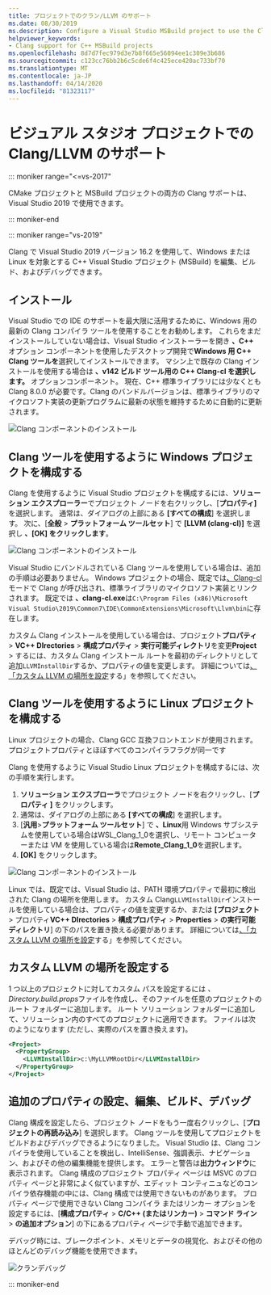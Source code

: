 ```yaml
---
title: プロジェクトでのクラン/LLVM のサポート
ms.date: 08/30/2019
ms.description: Configure a Visual Studio MSBuild project to use the Clang/LLVM toolchain.
helpviewer_keywords:
- Clang support for C++ MSBuild projects
ms.openlocfilehash: 8d7d7fec979d3e7b8f665e56094ee1c309e3b686
ms.sourcegitcommit: c123cc76bb2b6c5cde6f4c425ece420ac733bf70
ms.translationtype: MT
ms.contentlocale: ja-JP
ms.lasthandoff: 04/14/2020
ms.locfileid: "81323117"
---
```

# <a name="clangllvm-support-in-visual-studio-projects"></a>ビジュアル スタジオ プロジェクトでの Clang/LLVM のサポート

::: moniker range="<=vs-2017"

CMake プロジェクトと MSBuild プロジェクトの両方の Clang サポートは、Visual Studio 2019 で使用できます。

::: moniker-end

::: moniker range="vs-2019"

Clang で Visual Studio 2019 バージョン 16.2 を使用して、Windows または Linux を対象とする C++ Visual Studio プロジェクト (MSBuild) を編集、ビルド、およびデバッグできます。

## <a name="install"></a>インストール

Visual Studio での IDE のサポートを最大限に活用するために、Windows 用の最新の Clang コンパイラ ツールを使用することをお勧めします。 これらをまだインストールしていない場合は、Visual Studio インストーラーを開き **、C++** オプション コンポーネントを使用したデスクトップ開発で**Windows 用 C++ Clang ツールを**選択してインストールできます。 マシン上で既存の Clang インストールを使用する場合は **、v142 ビルド ツール用の C++ Clang-cl を選択します。** オプションコンポーネント。 現在、C++ 標準ライブラリには少なくとも Clang 8.0.0 が必要です。Clang のバンドルバージョンは、標準ライブラリのマイクロソフト実装の更新プログラムに最新の状態を維持するために自動的に更新されます。

![Clang コンポーネントのインストール](media/clang-install-vs2019.png)

## <a name="configure-a-windows-project-to-use-clang-tools"></a>Clang ツールを使用するように Windows プロジェクトを構成する

Clang を使用するように Visual Studio プロジェクトを構成するには、**ソリューション エクスプローラー**でプロジェクト ノードを右クリックし、[**プロパティ]** を選択します。 通常は、ダイアログの上部にある **[すべての構成**] を選択します。 次に、[**全般** > **プラットフォーム ツールセット**] で **[LLVM (clang-cl)]** を選択し **、[OK] をクリックします**。

![Clang コンポーネントのインストール](media/clang-msbuild-prop-page.png)

Visual Studio にバンドルされている Clang ツールを使用している場合は、追加の手順は必要ありません。 Windows プロジェクトの場合、既定では[、Clang-cl](https://llvm.org/devmtg/2014-04/PDFs/Talks/clang-cl.pdf)モードで Clang が呼び出され、標準ライブラリのマイクロソフト実装とリンクされます。 既定では **、clang-cl.exe**は`C:\Program Files (x86)\Microsoft Visual Studio\2019\Common7\IDE\CommonExtensions\Microsoft\Llvm\bin`に存在します。

カスタム Clang インストールを使用している場合は、プロジェクト**プロパティ** > **VC++ DIrectories** > **構成プロパティ** > **実行可能ディレクトリ**を変更**Project** > するには、カスタム Clang インストール ルートを最初のディレクトリとして追加`LLVMInstallDir`するか、プロパティの値を変更します。 詳細については[、「カスタム LLVM の場所を設定](#custom_llvm_location)する」を参照してください。

## <a name="configure-a-linux-project-to-use-clang-tools"></a>Clang ツールを使用するように Linux プロジェクトを構成する

Linux プロジェクトの場合、Clang GCC 互換フロントエンドが使用されます。 プロジェクトプロパティとほぼすべてのコンパイラフラグが同一です

Clang を使用するように Visual Studio Linux プロジェクトを構成するには、次の手順を実行します。

1. **ソリューション エクスプローラ**でプロジェクト ノードを右クリックし、[**プロパティ ]** をクリックします。
1. 通常は、ダイアログの上部にある **[すべての構成**] を選択します。
1. [**汎用**>**プラットフォーム ツールセット**] で **、Linux**用 Windows サブシステムを使用している場合はWSL_Clang_1_0を選択し、リモート コンピューターまたは VM を使用している場合は**Remote_Clang_1_0**を選択します。
1. **[OK]** をクリックします。

![Clang コンポーネントのインストール](media/clang-msbuild-prop-page.png)

Linux では、既定では、Visual Studio は、PATH 環境プロパティで最初に検出された Clang の場所を使用します。 カスタム Clang`LLVMInstallDir`インストールを使用している場合は、プロパティの値を変更するか、または **[プロジェクト** > プロパティ**VC++ DIrectories** > **構成プロパティ** > **Properties** > **の実行可能ディレクトリ**] の下のパスを置き換える必要があります。 詳細については[、「カスタム LLVM の場所を設定](#custom_llvm_location)する」を参照してください。

## <a name="set-a-custom-llvm-location"></a><a name="custom_llvm_location"></a>カスタム LLVM の場所を設定する

1 つ以上のプロジェクトに対してカスタム パスを設定するには *、Directory.build.props*ファイルを作成し、そのファイルを任意のプロジェクトのルート フォルダーに追加します。 ルート ソリューション フォルダーに追加して、ソリューション内のすべてのプロジェクトに適用できます。 ファイルは次のようになります (ただし、実際のパスを置き換えます)。

```xml
<Project>
  <PropertyGroup>
    <LLVMInstallDir>c:\MyLLVMRootDir</LLVMInstallDir>
  </PropertyGroup>
</Project>
```

## <a name="set-additional-properties-edit-build-and-debug"></a>追加のプロパティの設定、編集、ビルド、デバッグ

Clang 構成を設定したら、プロジェクト ノードをもう一度右クリックし、[**プロジェクトの再読み込み**] を選択します。 Clang ツールを使用してプロジェクトをビルドおよびデバッグできるようになりました。 Visual Studio は、Clang コンパイラを使用していることを検出し、IntelliSense、強調表示、ナビゲーション、およびその他の編集機能を提供します。 エラーと警告は**出力ウィンドウ**に表示されます。 Clang 構成のプロジェクト プロパティ ページは MSVC のプロパティ ページと非常によく似ていますが、エディット コンティニュなどのコンパイラ依存機能の中には、Clang 構成では使用できないものがあります。 プロパティ ページで使用できない Clang コンパイラ またはリンカー オプションを設定するには、[**構成プロパティ** > **C/C++ (またはリンカー)** > **コマンド ライン** > **の追加オプション**] の下にあるプロパティ ページで手動で追加できます。

デバッグ時には、ブレークポイント、メモリとデータの視覚化、およびその他のほとんどのデバッグ機能を使用できます。  

![クランデバッグ](media/clang-debug-msbuild.png)

::: moniker-end
